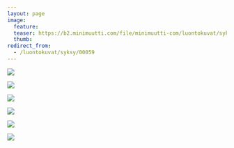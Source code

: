 ```yaml
---
layout: page
image:
  feature:
  teaser: https://b2.minimuutti.com/file/minimuutti-com/luontokuvat/syksy/DSC48854-245px.jpg
  thumb:
redirect_from:
  - /luontokuvat/syksy/00059
---
```


![](https://b2.minimuutti.com/file/minimuutti-com/luontokuvat/syksy/DSC48854-800px.jpg)

![](https://b2.minimuutti.com/file/minimuutti-com/luontokuvat/syksy/DSC48863-800px.jpg)

![](https://b2.minimuutti.com/file/minimuutti-com/luontokuvat/syksy/DSC48868-800px.jpg)

![](https://b2.minimuutti.com/file/minimuutti-com/luontokuvat/syksy/DSC48875-800px.jpg)

![](https://b2.minimuutti.com/file/minimuutti-com/luontokuvat/syksy/DSC49700-800px.jpg)

![](https://b2.minimuutti.com/file/minimuutti-com/luontokuvat/syksy/DSC49702-800px.jpg)
